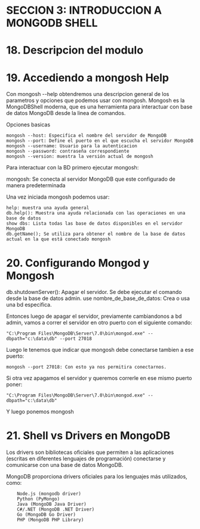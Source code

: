 # SECCION 3: INTRODUCCION A MONGODB SHELL

# 18. Descripcion del modulo

# 19. Accediendo a mongosh Help

Con mongosh --help obtendremos una descripcion general de los parametros y opciones que podemos usar con mongosh. Mongosh es la MongoDBShell moderna, que es una herramienta para interactuar con base de datos MongoDB desde la linea de comandos.

Opciones basicas

    mongosh --host: Especifica el nombre del servidor de MongoDB
    mongosh --port: Define el puerto en el que escucha el servidor MongoDB
    mongosh --username: Usuario para la autenticacion
    mongosh --password: contraseña correspondiente
    mongosh --version: muestra la versión actual de mongosh

Para interactuar con la BD primero ejecutar mongosh:

mongosh: Se conecta al servidor MongoDB que este configurado de manera predeterminada

Una vez iniciada mongosh podemos usar:

    help: muestra una ayuda general
    db.help(): Muestra una ayuda relacionada con las operaciones en una base de datos
    show dbs: Lista todas las base de datos disponibles en el servidor MongoDB
    db.getName(); Se utiliza para obtener el nombre de la base de datos actual en la que está conectado mongosh

# 20. Configurando Mongod y Mongosh

db.shutdownServer(): Apagar el servidor. Se debe ejecutar el comando desde la base de datos admin.
use nombre_de_base_de_datos: Crea o usa una bd especifica.

Entonces luego de apagar el servidor, previamente cambiandonos a bd admin, vamos a correr el servidor en otro puerto con el siguiente comando:

    "C:\Program Files\MongoDB\Server\7.0\bin\mongod.exe" --dbpath="c:\data\db" --port 27018

Luego le tenemos que indicar que mongosh debe conectarse tambien a ese puerto:

    mongosh --port 27018: Con esto ya nos permitira conectarnos.

Si otra vez apagamos el servidor y queremos correrle en ese mismo puerto poner:

    "C:\Program Files\MongoDB\Server\7.0\bin\mongod.exe" --dbpath="c:\data\db"

Y luego ponemos mongosh

# 21. Shell vs Drivers en MongoDB

Los drivers son bibliotecas oficiales que permiten a las aplicaciones (escritas en diferentes lenguajes de programación) conectarse y comunicarse con una base de datos MongoDB.

MongoDB proporciona drivers oficiales para los lenguajes más utilizados, como:

        Node.js (mongodb driver)
        Python (PyMongo)
        Java (MongoDB Java Driver)
        C#/.NET (MongoDB .NET Driver)
        Go (MongoDB Go Driver)
        PHP (MongoDB PHP Library)